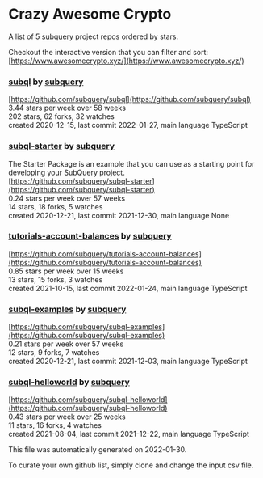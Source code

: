 # Crazy Awesome Crypto
A list of 5 [subquery](https://github.com/subquery) project repos ordered by stars.  

Checkout the interactive version that you can filter and sort: 
[https://www.awesomecrypto.xyz/](https://www.awesomecrypto.xyz/)  


### [subql](https://github.com/subquery/subql) by [subquery](https://github.com/subquery)  
  
[https://github.com/subquery/subql](https://github.com/subquery/subql)  
3.44 stars per week over 58 weeks  
202 stars, 62 forks, 32 watches  
created 2020-12-15, last commit 2022-01-27, main language TypeScript  


### [subql-starter](https://github.com/subquery/subql-starter) by [subquery](https://github.com/subquery)  
The Starter Package is an example that you can use as a starting point for developing your SubQuery project.  
[https://github.com/subquery/subql-starter](https://github.com/subquery/subql-starter)  
0.24 stars per week over 57 weeks  
14 stars, 18 forks, 5 watches  
created 2020-12-21, last commit 2021-12-30, main language None  


### [tutorials-account-balances](https://github.com/subquery/tutorials-account-balances) by [subquery](https://github.com/subquery)  
  
[https://github.com/subquery/tutorials-account-balances](https://github.com/subquery/tutorials-account-balances)  
0.85 stars per week over 15 weeks  
13 stars, 15 forks, 3 watches  
created 2021-10-15, last commit 2022-01-24, main language TypeScript  


### [subql-examples](https://github.com/subquery/subql-examples) by [subquery](https://github.com/subquery)  
  
[https://github.com/subquery/subql-examples](https://github.com/subquery/subql-examples)  
0.21 stars per week over 57 weeks  
12 stars, 9 forks, 7 watches  
created 2020-12-21, last commit 2021-12-03, main language TypeScript  


### [subql-helloworld](https://github.com/subquery/subql-helloworld) by [subquery](https://github.com/subquery)  
  
[https://github.com/subquery/subql-helloworld](https://github.com/subquery/subql-helloworld)  
0.43 stars per week over 25 weeks  
11 stars, 16 forks, 4 watches  
created 2021-08-04, last commit 2021-12-22, main language TypeScript  


This file was automatically generated on 2022-01-30.  

To curate your own github list, simply clone and change the input csv file.  